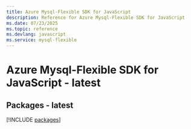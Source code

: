 ```yaml
---
title: Azure Mysql-Flexible SDK for JavaScript
description: Reference for Azure Mysql-Flexible SDK for JavaScript
ms.date: 07/23/2025
ms.topic: reference
ms.devlang: javascript
ms.service: mysql-flexible
---
```

# Azure Mysql-Flexible SDK for JavaScript - latest
## Packages - latest
[!INCLUDE [packages](mysql-flexible-index.md)]